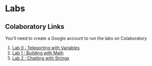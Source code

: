 Labs
========

## Colaboratory Links

You'll need to create a Google account to run the labs on Colaboratory 

1. [Lab 0 : Teleporting with Variables](https://colab.research.google.com/github/akzaidi/minecraft_workshop/blob/master/labs/Lab0-Teleporting_with_variables.ipynb)
1. [Lab 1 : Building with Math](https://colab.research.google.com/github/akzaidi/minecraft_workshop/blob/master/labs/Lab1-Building_with_Math.ipynb)
1. [Lab 2 : Chatting with Strings](https://colab.research.google.com/github/akzaidi/minecraft_workshop/blob/master/labs/Lab2-Chatting_with_Strings.ipynb)

